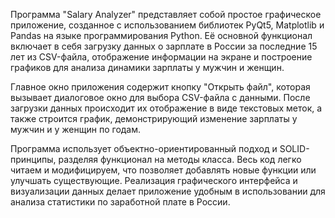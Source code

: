 Программа "Salary Analyzer" представляет собой простое графическое приложение, созданное с использованием библиотек PyQt5, Matplotlib и Pandas на языке программирования Python. Её основной функционал включает в себя загрузку данных о зарплате в России за последние 15 лет из CSV-файла, отображение информации на экране и построение графиков для анализа динамики зарплаты у мужчин и женщин.

Главное окно приложения содержит кнопку "Открыть файл", которая вызывает диалоговое окно для выбора CSV-файла с данными. После загрузки данных происходит их отображение в виде текстовых меток, а также строится график, демонстрирующий изменение зарплаты у мужчин и у женщин по годам.

Программа использует объектно-ориентированный подход и SOLID-принципы, разделяя функционал на методы класса. Весь код легко читаем и модифицируем, что позволяет добавлять новые функции или улучшать существующие. Реализация графического интерфейса и визуализации данных делает приложение удобным в использовании для анализа статистики по заработной плате в России.
